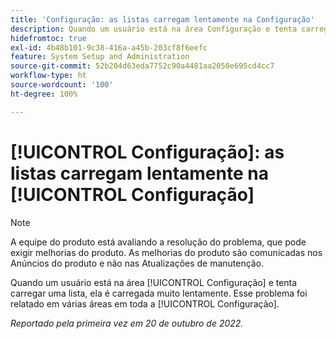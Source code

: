 ```yaml
---
title: 'Configuração: as listas carregam lentamente na Configuração'
description: Quando um usuário está na área Configuração e tenta carregar uma lista, ela é carregada muito lentamente. Esse problema foi relatado em várias áreas em toda a Configuração.
hidefromtoc: true
exl-id: 4b48b101-9c38-416a-a45b-203cf8f6eefc
feature: System Setup and Administration
source-git-commit: 52b204d63eda7752c90a4481aa2050e695cd4cc7
workflow-type: ht
source-wordcount: '100'
ht-degree: 100%

---
```


# [!UICONTROL Configuração]: as listas carregam lentamente na [!UICONTROL Configuração]

<!--Converted to story-->

>[!NOTE]
>
>A equipe do produto está avaliando a resolução do problema, que pode exigir melhorias do produto. As melhorias do produto são comunicadas nos Anúncios do produto e não nas Atualizações de manutenção.

Quando um usuário está na área [!UICONTROL Configuração] e tenta carregar uma lista, ela é carregada muito lentamente. Esse problema foi relatado em várias áreas em toda a [!UICONTROL Configuração].

_Reportado pela primeira vez em 20 de outubro de 2022._
